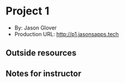 # Project 1
+ By: Jason Glover
+ Production URL: <http://p1.jasonsapps.tech>

## Outside resources



## Notes for instructor
